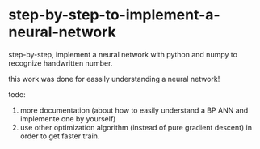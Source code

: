 # step-by-step-to-implement-a-neural-network
step-by-step, implement a neural network with python and numpy to recognize handwritten number. 

this work was done for eassily understanding a neural network!

todo:
1. more documentation (about how to easily understand a BP ANN and implemente one by yourself)
2. use other optimization algorithm (instead of pure gradient descent) in order to get faster train.
